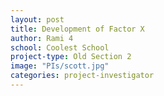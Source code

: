 ```yaml
---
layout: post
title: Development of Factor X
author: Rami 4
school: Coolest School
project-type: Old Section 2
image: "PIs/scott.jpg"
categories: project-investigator
---
```

